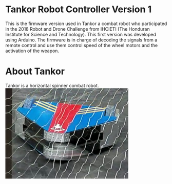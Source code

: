 # Tankor Robot Controller Version 1

This is the firmware version used in Tankor a combat robot who participated in the 2018 Robot and Drone Challenge
from IHCIETI (The Honduran Institute for Science and Technology).
This first version was developed using Arduino.  The firmware is in charge of decoding the signals from a remote 
control and use them control speed of the wheel motors and the activation of the weapon.

# About Tankor

Tankor is a horizontal spinner combat robot.
![PSFEditor](tankor.png?raw=true)
